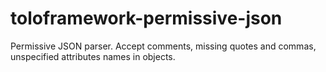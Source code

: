 # toloframework-permissive-json
Permissive JSON parser. Accept comments, missing quotes and commas, unspecified attributes names in objects.
